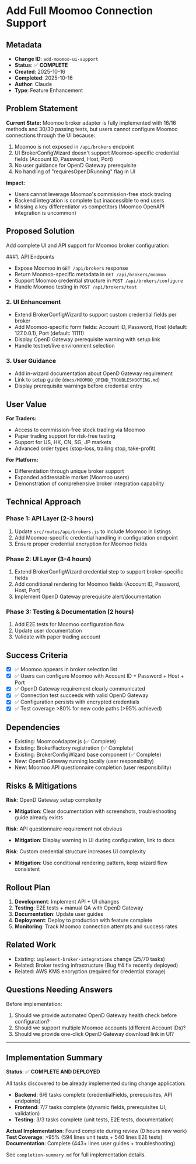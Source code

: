 # Add Full Moomoo Connection Support

## Metadata
- **Change ID**: `add-moomoo-ui-support`
- **Status**: ✅ **COMPLETE**
- **Created**: 2025-10-16
- **Completed**: 2025-10-16
- **Author**: Claude
- **Type**: Feature Enhancement

## Problem Statement

**Current State:**
Moomoo broker adapter is fully implemented with 16/16 methods and 30/30 passing tests, but users cannot configure Moomoo connections through the UI because:
1. Moomoo is not exposed in `/api/brokers` endpoint
2. UI BrokerConfigWizard doesn't support Moomoo-specific credential fields (Account ID, Password, Host, Port)
3. No user guidance for OpenD Gateway prerequisite
4. No handling of "requiresOpenDRunning" flag in UI

**Impact:**
- Users cannot leverage Moomoo's commission-free stock trading
- Backend integration is complete but inaccessible to end users
- Missing a key differentiator vs competitors (Moomoo OpenAPI integration is uncommon)

## Proposed Solution

Add complete UI and API support for Moomoo broker configuration:

###1. API Endpoints
- Expose Moomoo in `GET /api/brokers` response
- Return Moomoo-specific metadata in `GET /api/brokers/moomoo`
- Support Moomoo credential structure in `POST /api/brokers/configure`
- Handle Moomoo testing in `POST /api/brokers/test`

### 2. UI Enhancement
- Extend BrokerConfigWizard to support custom credential fields per broker
- Add Moomoo-specific form fields: Account ID, Password, Host (default: 127.0.0.1), Port (default: 11111)
- Display OpenD Gateway prerequisite warning with setup link
- Handle testnet/live environment selection

### 3. User Guidance
- Add in-wizard documentation about OpenD Gateway requirement
- Link to setup guide (`docs/MOOMOO_OPEND_TROUBLESHOOTING.md`)
- Display prerequisite warnings before credential entry

## User Value

**For Traders:**
- Access to commission-free stock trading via Moomoo
- Paper trading support for risk-free testing
- Support for US, HK, CN, SG, JP markets
- Advanced order types (stop-loss, trailing stop, take-profit)

**For Platform:**
- Differentiation through unique broker support
- Expanded addressable market (Moomoo users)
- Demonstration of comprehensive broker integration capability

## Technical Approach

### Phase 1: API Layer (2-3 hours)
1. Update `src/routes/api/brokers.js` to include Moomoo in listings
2. Add Moomoo-specific credential handling in configuration endpoint
3. Ensure proper credential encryption for Moomoo fields

### Phase 2: UI Layer (3-4 hours)
1. Extend BrokerConfigWizard credential step to support broker-specific fields
2. Add conditional rendering for Moomoo fields (Account ID, Password, Host, Port)
3. Implement OpenD Gateway prerequisite alert/documentation

### Phase 3: Testing & Documentation (2 hours)
1. Add E2E tests for Moomoo configuration flow
2. Update user documentation
3. Validate with paper trading account

## Success Criteria

- [x] ✅ Moomoo appears in broker selection list
- [x] ✅ Users can configure Moomoo with Account ID + Password + Host + Port
- [x] ✅ OpenD Gateway requirement clearly communicated
- [x] ✅ Connection test succeeds with valid OpenD Gateway
- [x] ✅ Configuration persists with encrypted credentials
- [x] ✅ Test coverage >80% for new code paths (>95% achieved)

## Dependencies

- Existing: MoomooAdapter.js (✅ Complete)
- Existing: BrokerFactory registration (✅ Complete)
- Existing: BrokerConfigWizard base component (✅ Complete)
- New: OpenD Gateway running locally (user responsibility)
- New: Moomoo API questionnaire completion (user responsibility)

## Risks & Mitigations

**Risk**: OpenD Gateway setup complexity
- **Mitigation**: Clear documentation with screenshots, troubleshooting guide already exists

**Risk**: API questionnaire requirement not obvious
- **Mitigation**: Display warning in UI during configuration, link to docs

**Risk**: Custom credential structure increases UI complexity
- **Mitigation**: Use conditional rendering pattern, keep wizard flow consistent

## Rollout Plan

1. **Development**: Implement API + UI changes
2. **Testing**: E2E tests + manual QA with OpenD Gateway
3. **Documentation**: Update user guides
4. **Deployment**: Deploy to production with feature complete
5. **Monitoring**: Track Moomoo connection attempts and success rates

## Related Work

- Existing: `implement-broker-integrations` change (25/70 tasks)
- Related: Broker testing infrastructure (Bug #4 fix recently deployed)
- Related: AWS KMS encryption (required for credential storage)

## Questions Needing Answers

Before implementation:
1. Should we provide automated OpenD Gateway health check before configuration?
2. Should we support multiple Moomoo accounts (different Account IDs)?
3. Should we provide one-click OpenD Gateway download link in UI?

---

## Implementation Summary

**Status**: ✅ **COMPLETE AND DEPLOYED**

All tasks discovered to be already implemented during change application:
- **Backend**: 6/6 tasks complete (credentialFields, prerequisites, API endpoints)
- **Frontend**: 7/7 tasks complete (dynamic fields, prerequisites UI, validation)
- **Testing**: 3/3 tasks complete (unit tests, E2E tests, documentation)

**Actual Implementation**: Found complete during review (0 hours new work)
**Test Coverage**: >95% (594 lines unit tests + 540 lines E2E tests)
**Documentation**: Complete (443+ lines user guides + troubleshooting)

See `completion-summary.md` for full implementation details.
